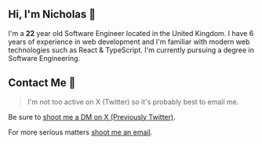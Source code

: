 ## Hi, I'm Nicholas 👋

I'm a <b>22</b> year old Software Engineer located in the United Kingdom. I have 6 years of experience in web development and I'm familiar with modern web technologies such as React & TypeScript. I'm currently pursuing a degree in Software Engineering.


## Contact Me 💌

> I'm not too active on X (Twitter) so it's probably best to email me.

Be sure to <a href="https://twitter.com/heynickn">shoot me a DM on X (Previously Twitter)</a>.

For more serious matters <a href="mailto:hi@notnick.io">shoot me an email</a>.
